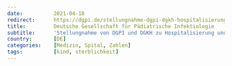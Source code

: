 ```yaml
---
date:          2021-04-18
redirect:      https://dgpi.de/stellungnahme-dgpi-dgkh-hospitalisierung-und-sterblichkeit-von-covid-19-bei-kindern-in-deutschland-18-04-2021/
title:         Deutsche Gesellschaft für Pädiatrische Infektiologie
subtitle:      'Stellungnahme von DGPI und DGKH zu Hospitalisierung und Sterblichkeit von COVID-19 bei Kindern in Deutschland (Stand 21.04.2021)'
country:       [DE]
categories:    [Medizin, Spital, Zahlen]
tags:          [kind, sterblichkeit]
---
```

